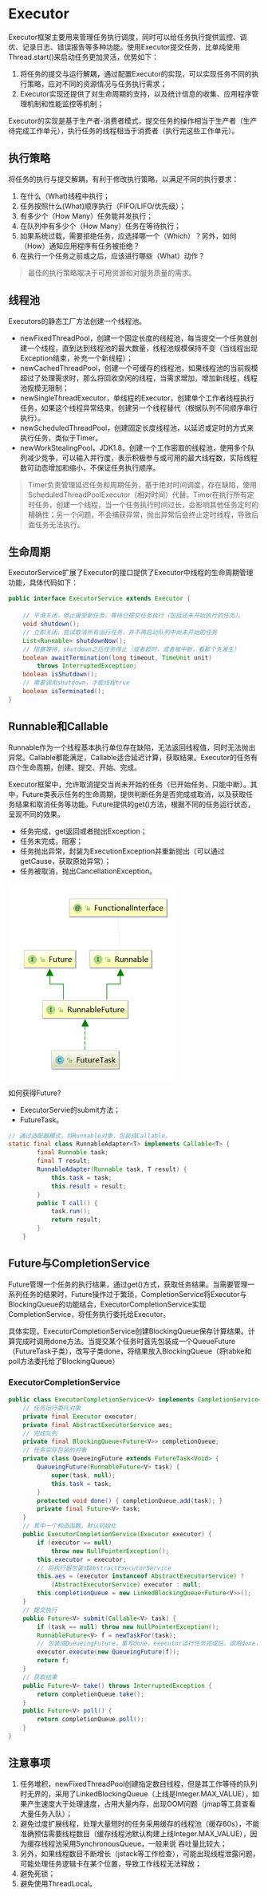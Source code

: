 # Executor
Executor框架主要用来管理任务执行调度，同时可以给任务执行提供监控、调优、记录日志、错误报告等多种功能。使用Executor提交任务，比单纯使用Thread.start()来启动任务更加灵活，优势如下：
1. 将任务的提交与运行解耦，通过配置Executor的实现，可以实现任务不同的执行策略，应对不同的资源情况与任务执行需求；
2. Executor实现还提供了对生命周期的支持，以及统计信息的收集、应用程序管理机制和性能监控等机制；

Executor的实现是基于生产者-消费者模式，提交任务的操作相当于生产者（生产待完成工作单元），执行任务的线程相当于消费者（执行完这些工作单元）。

## 执行策略
将任务的执行与提交解耦，有利于修改执行策略，以满足不同的执行要求：
1. 在什么（What)线程中执行；
2. 任务按照什么(What)顺序执行（FIFO/LIFO/优先级）；
3. 有多少个（How Many）任务能并发执行；
4. 在队列中有多少个（How Many）任务在等待执行；
5. 如果系统过载，需要拒绝任务，应选择哪一个（Which）？另外，如何（How）通知应用程序有任务被拒绝？
6. 在执行一个任务之前或之后，应该进行哪些（What）动作？

> 最佳的执行策略取决于可用资源和对服务质量的需求。

## 线程池
Executors的静态工厂方法创建一个线程池。
- newFixedThreadPool，创建一个固定长度的线程池，每当提交一个任务就创建一个线程，直到达到线程池的最大数量，线程池规模保持不变（当线程出现Exception结束，补充一个新线程）；
- newCachedThreadPool，创建一个可缓存的线程池，如果线程池的当前规模超过了处理需求时，那么将回收空闲的线程，当需求增加，增加新线程，线程池规模无限制；
- newSingleThreadExecutor，单线程的Executor，创建单个工作者线程执行任务，如果这个线程异常结束，创建另一个线程替代（根据队列不同顺序串行执行）。
- newScheduledThreadPool，创建固定长度线程池，以延迟或定时的方式来执行任务，类似于Timer。
- newWorkStealingPool，JDK1.8，创建一个工作密取的线程池，使用多个队列减少竞争，可以输入并行度，表示积极参与或可用的最大线程数，实际线程数可动态增加和缩小，不保证任务执行顺序。


> Timer负责管理延迟任务和周期任务，基于绝对时间调度，存在缺陷，使用ScheduledThreadPoolExecutor（相对时间）代替。Timer在执行所有定时任务，创建一个线程，当一个任务执行时间过长，会影响其他任务定时的精确性；另一个问题，不会捕获异常，抛出异常后会终止定时线程，导致后面任务无法执行。

## 生命周期
ExecutorService扩展了Executor的接口提供了Executor中线程的生命周期管理功能，具体代码如下：
```java
public interface ExecutorService extends Executor {
    
    // 平滑关闭，停止接受新任务，等待已提交任务执行（包括还未开始执行的任务）。
    void shutdown();
    // 立即关闭，尝试取消所有运行任务，并不再启动队列中尚未开始的任务
    List<Runnable> shutdownNow();
    // 阻塞等待，shutdown之后任务停止（或者超时，或者被中断，看那个先发生）
    boolean awaitTermination(long timeout, TimeUnit unit)
        throws InterruptedException;
    boolean isShutdown();
    // 需要调用shutdown，才能线程true    
    boolean isTerminated(); 
}
```

## Runnable和Callable
Runnable作为一个线程基本执行单位存在缺陷，无法返回线程值，同时无法抛出异常。Callable都能满足，Callable适合延迟计算，获取结果。Executor的任务有四个生命周期，创建、提交、开始、完成。

Executor框架中，允许取消提交当尚未开始的任务（已开始任务，只能中断）。其中，Future类表示任务的生命周期，提供判断任务是否完成或取消，以及获取任务结果和取消任务等功能。Future提供的get()方法，根据不同的任务运行状态，呈现不同的效果。
- 任务完成，get返回或者抛出Exception；
- 任务未完成，阻塞；
- 任务抛出异常，封装为ExecutionException并重新抛出（可以通过getCause，获取原始异常）；
- 任务被取消，抛出CancellationException。

![](/images/java/concureent/future.PNG)

如何获得Future?
- ExecutorServie的submit方法；
- FutureTask。

```java
// 通过适配器模式，将Runnable对象，包装成Callable。
static final class RunnableAdapter<T> implements Callable<T> {
        final Runnable task;
        final T result;
        RunnableAdapter(Runnable task, T result) {
            this.task = task;
            this.result = result;
        }
        public T call() {
            task.run();
            return result;
        }
    }
```

## Future与CompletionService
Future管理一个任务的执行结果，通过get()方式，获取任务结果。当需要管理一系列任务的结果时，Future操作过于繁琐，CompletionService将Executor与BlockingQueue的功能结合，ExecutorCompletionService实现CompletionService，将任务执行委托给Executor。

具体实现，ExecutorCompletionService创建BlockingQueue保存计算结果。计算完成时调用done方法。当提交某个任务时首先包装成一个QueueFuture（FutureTask子类），改写子类done，将结果放入BlockingQueue（将tabke和poll方法委托给了BlockingQueue）

### ExecutorCompletionService

```java
public class ExecutorCompletionService<V> implements CompletionService<V> {
    // 任务运行委托对象
    private final Executor executor;
    private final AbstractExecutorService aes;
    // 完成队列
    private final BlockingQueue<Future<V>> completionQueue;
    // 任务实际包装的对象
    private class QueueingFuture extends FutureTask<Void> {
        QueueingFuture(RunnableFuture<V> task) {
            super(task, null);
            this.task = task;
        }
        protected void done() { completionQueue.add(task); }
        private final Future<V> task;
    }
    // 其中一个构造函数，默认初始化
    public ExecutorCompletionService(Executor executor) {
        if (executor == null)
            throw new NullPointerException();
        this.executor = executor;
        // 将执行器包装成AbstractExecutorService
        this.aes = (executor instanceof AbstractExecutorService) ?
            (AbstractExecutorService) executor : null;
        this.completionQueue = new LinkedBlockingQueue<Future<V>>();
    }
    // 提交执行
    public Future<V> submit(Callable<V> task) {
        if (task == null) throw new NullPointerException();
        RunnableFuture<V> f = newTaskFor(task);
        // 包装成QueueingFuture，重写done，executor运行任务完成后，调用done，写入结果队列
        executor.execute(new QueueingFuture(f));
        return f;
    }
    // 获取结果
    public Future<V> take() throws InterruptedException {
        return completionQueue.take();
    }
    public Future<V> poll() {
        return completionQueue.poll();
    }
}
```


## 注意事项
1. 任务堆积，newFixedThreadPool创建指定数目线程，但是其工作等待的队列时无界的，采用了LinkedBlockingQueue（上线是Integer.MAX_VALUE），如果产生速度大于处理速度，占用大量内存，出现OOM问题（jmap等工具查看大量任务入队）；
2. 避免过度扩展线程，处理大量短时的任务采用缓存的线程池（缓存60s），不能准确预估需要线程数目（缓存线程池默认构建上线Integer.MAX_VALUE），因为缓存线程池采用SynchronousQueue，一般来说
吞吐量比较大；
3. 另外，如果线程数目不断增长（jstack等工作检查），可能出现线程泄露问题，可能处理任务逻辑卡在某个位置，导致工作线程无法释放；
4. 避免死锁；
5. 避免使用ThreadLocal。









